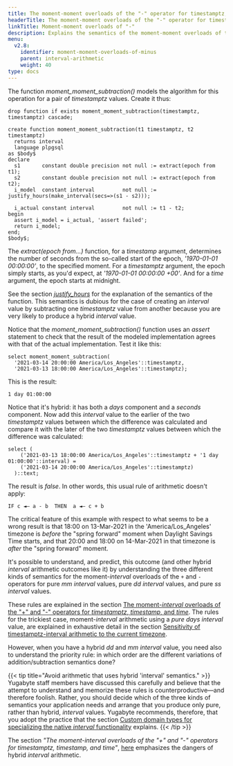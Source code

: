 ```yaml
---
title: The moment-moment overloads of the "-" operator for timestamptz, timestamp, and time [YSQL]
headerTitle: The moment-moment overloads of the "-" operator for timestamptz, timestamp, and time
linkTitle: Moment-moment overloads of "-"
description: Explains the semantics of the moment-moment overloads of the "-" operator for the timestamptz, timestamp, and time data types. [YSQL]
menu:
  v2.8:
    identifier: moment-moment-overloads-of-minus
    parent: interval-arithmetic
    weight: 40
type: docs
---
```


The function _moment_moment_subtraction()_ models the algorithm for this operation for a pair of _timestamptz_ values. Create it thus:

```plpgsql
drop function if exists moment_moment_subtraction(timestamptz, timestamptz) cascade;

create function moment_moment_subtraction(t1 timestamptz, t2 timestamptz)
  returns interval
  language plpgsql
as $body$
declare
  s1       constant double precision not null := extract(epoch from t1);
  s2       constant double precision not null := extract(epoch from t2);
  i_model  constant interval         not null := justify_hours(make_interval(secs=>(s1 - s2)));

  i_actual constant interval         not null := t1 - t2;
begin
  assert i_model = i_actual, 'assert failed';
  return i_model;
end;
$body$;
```

The _extract(epoch from...)_ function, for a _timestamp_ argument, determines the number of seconds from the so-called start of the epoch, _'1970-01-01 00:00:00'_, to the specified moment. For a _timestamptz_ argument, the epoch simply starts, as you'd expect, at _'1970-01-01 00:00:00 +00'_. And for a _time_ argument, the epoch starts at midnight.

See the section _[justify_hours](../../justfy-and-extract-epoch/#justify-hours)_ for the explanation of the semantics of the function. This semantics is dubious for the case of creating an _interval_ value by subtracting one _timestamptz_ value from another because you are very likely to produce a hybrid _interval_ value.

Notice that the _moment_moment_subtraction()_ function uses an _assert_ statement to check that the result of the modeled implementation agrees with that of the actual implementation. Test it like this:

```plpgsql
select moment_moment_subtraction(
  '2021-03-14 20:00:00 America/Los_Angeles'::timestamptz,
  '2021-03-13 18:00:00 America/Los_Angeles'::timestamptz);
```

This is the result:

```output
1 day 01:00:00
```

Notice that it's hybrid: it has both a _days_ component and a _seconds_ component. Now add this _interval_ value to the earlier of the two _timestamptz_ values between which the difference was calculated and compare it with the later of the two _timestamptz_ values between which the difference was calculated:

```plpgsql
select (
    ('2021-03-13 18:00:00 America/Los_Angeles'::timestamptz + '1 day 01:00:00'::interval) =
    ('2021-03-14 20:00:00 America/Los_Angeles'::timestamptz)
  )::text;
```

The result is _false_. In other words, this usual rule of arithmetic doesn't apply:

```output
IF c ◄— a - b  THEN  a ◄— c + b
```

The critical feature of this example  with respect to what seems to be a wrong result is that 18:00 on 13-Mar-2021 in the 'America/Los_Angeles' timezone is _before_ the "spring forward" moment when Daylight Savings Time starts, and that 20:00 and 18:00 on 14-Mar-2021 in that timezone is _after_ the "spring forward" moment.

It's possible to understand, and predict, this outcome (and other hybrid _interval_ arithmetic outcomes like it) by understanding the three different kinds of semantics for the moment-_interval_ overloads of the `+` and `-` operators for pure _mm_ _interval_ values, pure _dd_ _interval_ values, and pure _ss_ _interval_ values.

These rules are explained in the section [The moment-_interval_ overloads of the "+" and "-" operators for _timestamptz_, _timestamp_, and _time_](../moment-interval-overloads-of-plus-and-minus/). The rules for the trickiest case, moment-_interval_ arithmetic using a _pure days interval_ value, are explained in exhaustive detail in the section [Sensitivity of timestamptz-interval arithmetic to the current timezone](../../../../timezones/timezone-sensitive-operations/timestamptz-interval-day-arithmetic/).

However, when you have a hybrid _dd_ and _mm_ _interval_ value, you need also to understand the priority rule: in which order are the different variations of addition/subtraction semantics done?

{{< tip title="Avoid arithmetic that uses hybrid 'interval' semantics." >}}
Yugabyte staff members have discussed this carefully and believe that the attempt to understand and memorize these rules is counterproductive—and therefore foolish. Rather, you should decide which of the three kinds of semantics your application needs and arrange that you produce only pure, rather than hybrid, _interval_ values. Yugabyte recommends, therefore, that  you adopt the practice that the section [Custom domain types for specializing the native _interval_ functionality](../../custom-interval-domains/) explains.
{{< /tip >}}

The section _"The moment-interval overloads of the "+" and "-" operators for timestamptz, timestamp, and time"_, [here](../moment-interval-overloads-of-plus-and-minus/#hybrid-interval-arithmetic-is-dangerous) emphasizes the dangers of hybrid _interval_ arithmetic.
